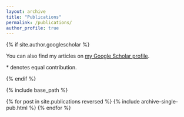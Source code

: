 ```yaml
---
layout: archive
title: "Publications"
permalink: /publications/
author_profile: true
---
```


{% if site.author.googlescholar %}
  <p>
  You can also find my articles on <a href="{{site.author.googlescholar}}">my Google Scholar profile</a>. 
  </p>
  <p>
  * denotes equal contribution.
  </p>  
{% endif %}

{% include base_path %}

<!-- Embedded CSS for Publication Styling -->  
<style>  
.publication {  
    border: 1px solid #e0e0e0; /* Light grey border */  
    padding: 10px; /* Padding around content */  
    margin: 10px 0; /* Margin around the publication block */  
    border-radius: 10px; /* Rounded corners */  
    background-color: #ffffff; /* White background */  
    box-shadow: 0px 0px 15px rgba(0,0,0,0.05); /* Subtle shadow */  
    display: flex; /* Flex display to align items horizontally */  
    flex-direction: row-reverse; /* Reverse the row to place image on right */  
}  

.pub-image-wrapper {  
    flex-shrink: 0; /* Prevent the image from shrinking */  
    margin-left: 10px; /* Space between image and content */  
    max-width: 40%
}  

.pub-image-wrapper img {  
    display: block; /* Ensure image is block-level */  
    width: 100%; /* Set a fixed width for the image */  
    border-radius: 8px; /* Rounded corners */  
}  

.pub-content-wrapper {  
    flex-grow: 1; /* Allow content to grow and take up remaining space */  
}  

.pub-title a {  
    font-size: 1.5em; /* Larger font size for title */  
    font-weight: bold; /* Bold font */  
    text-decoration: none; /* Remove underline */  
    color: #333; /* Dark color */  
}  

.pub-title a:hover {  
    color: #007BFF; /* Blue on hover */  
}  

.pub-author {  
    font-size: 1em;  
    color: #666; /* Grey text color */  
    margin-bottom: 5px;  
}  

.pub-author .highlight {  
    text-decoration: underline;  
    font-weight: bold;  
}  

.pub-venue {  
    display: inline-block;  
    background-color: #f1f1f1; /* Light grey background */  
    border: 1px solid #ddd; /* Light border */  
    padding: 2px 8px; /* Reduced padding */  
    margin: 5px 0; /* Margin */  
    border-radius: 8px; /* Rounded corners */  
    font-size: 0.9em; /* Smaller font size */  
    font-weight: bold; /* Bold font */  
    color: #333; /* Text color */  
    white-space: nowrap; /* Prevent wrapping */  
}  

.pub-tag {  
    display: inline-block;  
    background-color: #007BFF; /* Blue background */  
    color: #ffffff; /* White text */  
    padding: 5px 10px; /* Padding */  
    margin: 5px 2px; /* Margin */  
    border-radius: 12px; /* Rounded corners */  
    font-size: 0.875em; /* Slightly smaller font size */  
    text-align: center; /* Center the text */  
}  

.pub-misc a {  
    color: #333;  
    text-decoration: none;  
    font-weight: bold;  
}  

.pub-misc a:hover {  
    color: #0056b3;  
}  

.abstract-box {  
    display: none; /* Initially hidden */  
    background-color: #f9f9f9; /* Light grey background */  
    border: 1px solid #ccc; /* Light grey border */  
    padding: 15px; /* Padding around text */  
    margin: 10px 0; /* Margin above and below */  
    border-radius: 5px; /* Rounded corners */  
    box-shadow: 0px 0px 10px rgba(0, 0, 0, 0.1); /* Optional: subtle shadow */  
    white-space: normal; /* Ensures normal text wrapping */  
    word-wrap: break-word;  
    overflow-wrap: break-word;  
}  

/* Responsive Design */  
@media (max-width: 768px) {  
    .publication {  
        padding: 8px; /* Reduce padding */  
        flex-direction: column-reverse; /* Stack items vertically on small screens */  
    }  

    .pub-image-wrapper {  
        margin-left: 0;  
        margin-right: 0;  
        margin-top: 10px; /* Reduce space between image and content on small screens */  
        max-width: 100%; /* Image takes full width on small screens */  
    } 

    .pub-title a {  
        font-size: 1.2em; /* Smaller font size */  
    }  

    .pub-venue {  
        font-size: 0.9em; /* Smaller font size */  
    }  

    .pub-tag {  
        font-size: 0.75em; /* Smaller font size */  
    }  
}  
</style>  

<!-- Toggle Abstract Script -->  
<script type="text/javascript">  
    function toggle(id) {  
        var element = document.getElementById(id);  
        if (element.style.display === "none") {  
            element.style.display = "block";  
        } else {  
            element.style.display = "none";  
        }  
    }  
</script>

{% for post in site.publications reversed %}
  {% include archive-single-pub.html %}
{% endfor %}
